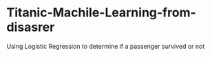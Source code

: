 # Titanic-Machile-Learning-from-disasrer

Using Logistic Regression to determine if a passenger survived or not

